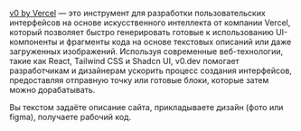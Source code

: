 [v0 by Vercel](https://v0.dev/) — это инструмент для разработки пользовательских интерфейсов на основе искусственного интеллекта от компании Vercel, который позволяет быстро генерировать готовые к использованию UI-компоненты и фрагменты кода на основе текстовых описаний или даже загруженных изображений. 
Используя современные веб-технологии, такие как React, Tailwind CSS и Shadcn UI, v0.dev помогает разработчикам и дизайнерам ускорить процесс создания интерфейсов, предоставляя отправную точку или готовые блоки, которые затем можно дорабатывать.

Вы текстом задаёте описание сайта, прикладываете дизайн (фото или figma), получаете рабочий код.